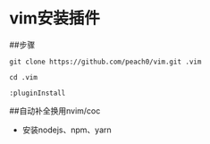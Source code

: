 # vim安装插件


##步骤
```
git clone https://github.com/peach0/vim.git .vim

cd .vim

:pluginInstall
```

##自动补全换用nvim/coc
+ 安装nodejs、npm、yarn
